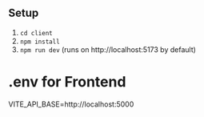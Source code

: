 ## Setup
1. `cd client`
2. `npm install`
3. `npm run dev` (runs on http://localhost:5173 by default)

# .env for Frontend

VITE_API_BASE=http://localhost:5000

